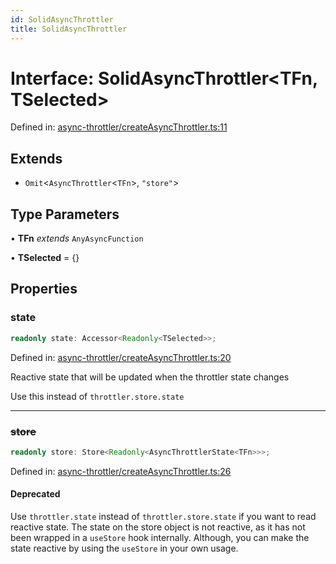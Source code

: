 ```yaml
---
id: SolidAsyncThrottler
title: SolidAsyncThrottler
---
```


<!-- DO NOT EDIT: this page is autogenerated from the type comments -->

# Interface: SolidAsyncThrottler\<TFn, TSelected\>

Defined in: [async-throttler/createAsyncThrottler.ts:11](https://github.com/TanStack/persister/blob/main/packages/solid-persister/src/async-throttler/createAsyncThrottler.ts#L11)

## Extends

- `Omit`\<`AsyncThrottler`\<`TFn`\>, `"store"`\>

## Type Parameters

• **TFn** *extends* `AnyAsyncFunction`

• **TSelected** = \{\}

## Properties

### state

```ts
readonly state: Accessor<Readonly<TSelected>>;
```

Defined in: [async-throttler/createAsyncThrottler.ts:20](https://github.com/TanStack/persister/blob/main/packages/solid-persister/src/async-throttler/createAsyncThrottler.ts#L20)

Reactive state that will be updated when the throttler state changes

Use this instead of `throttler.store.state`

***

### ~~store~~

```ts
readonly store: Store<Readonly<AsyncThrottlerState<TFn>>>;
```

Defined in: [async-throttler/createAsyncThrottler.ts:26](https://github.com/TanStack/persister/blob/main/packages/solid-persister/src/async-throttler/createAsyncThrottler.ts#L26)

#### Deprecated

Use `throttler.state` instead of `throttler.store.state` if you want to read reactive state.
The state on the store object is not reactive, as it has not been wrapped in a `useStore` hook internally.
Although, you can make the state reactive by using the `useStore` in your own usage.
